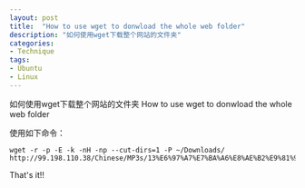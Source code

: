 ```yaml
---
layout: post
title:  "How to use wget to donwload the whole web folder"
description: "如何使用wget下载整个网站的文件夹"
categories: 
- Technique
tags:
- Ubuntu
- Linux
---
```



如何使用wget下载整个网站的文件夹
How to use wget to donwload the whole web folder

使用如下命令：
    
    wget -r -p -E -k -nH -np --cut-dirs=1 -P ~/Downloads/  http://99.198.110.38/Chinese/MP3s/13%E6%97%A7%E7%BA%A6%E8%AE%B2%E9%81%93/


That's it!!
